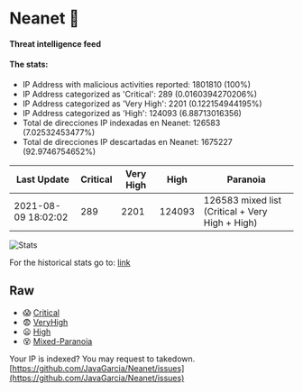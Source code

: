 # Neanet :hocho:
#### Threat intelligence feed
#### The stats:

- IP Address with malicious activities reported: 1801810 (100%)
- IP Address categorized as 'Critical':  289 (0.0160394270206%)
- IP Address categorized as 'Very High':  2201 (0.122154944195%)
- IP Address categorized as 'High':  124093 (6.88713016356)
- Total de direcciones IP indexadas en Neanet:  126583 (7.02532453477%)
- Total de direcciones IP descartadas en Neanet:  1675227 (92.9746754652%)

| Last Update | Critical | Very High | High | Paranoia |
| --- | --- | --- | --- | --- |
| 2021-08-09 18:02:02 | 289 | 2201 | 124093 | 126583 mixed list (Critical + Very High + High)|

![Stats](https://docs.google.com/spreadsheets/d/e/2PACX-1vSnaNMIXVabIpDJjufMlzH7poXnshF3mgd8Is1g9ytUEzVsP5my4Trn8f-xkoLLQ38xpL3HtmUexLo6/pubchart?oid=501124687&format=image)

For the historical stats go to: [link](/stats.csv)
## Raw
- :scream: [Critical](https://raw.githubusercontent.com/JavaGarcia/Neanet/master/blacklists/neanet_critical.txt)
- :fearful: [VeryHigh](https://raw.githubusercontent.com/JavaGarcia/Neanet/master/blacklists/neanet_veryHigh.txtt)
- :frowning: [High](https://raw.githubusercontent.com/JavaGarcia/Neanet/master/blacklists/neanet_high.txt)
- :dizzy_face: [Mixed-Paranoia](https://raw.githubusercontent.com/JavaGarcia/Neanet/master/blacklists/neanet_all.txt)


Your IP is indexed? You may request to takedown. [https://github.com/JavaGarcia/Neanet/issues](https://github.com/JavaGarcia/Neanet/issues)
















































































































































































































































































































































































































































































































































































































































































































































































































































































































































































































































































































































































































































































































































































































































































































































































































































































































































































































































































































































































































































































































































































































































































































































































































































































































































































































































































































































































































































































































































































































































































































































































































































































































































































































































































































































































































































































































































































































































































































































































































































































































































































































































































































































































































































































































































































































































































































































































































































































































































































































































































































































































































































































































































































































































































































































































































































































































































































































































































































































































































































































































































































































































































































































































































































































































































































































































































































































































































































































































































































































































































































































































































































































































































































































































































































































































































































































































































































































































































































































































































































































































































































































































































